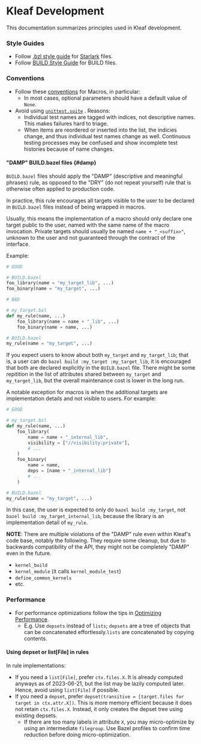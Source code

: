 # Kleaf Development

This documentation summarizes principles used in Kleaf development.

### Style Guides

* Follow [.bzl style guide](https://bazel.build/rules/bzl-style) for
  [Starlark](https://bazel.build/rules/language) files.
* Follow [BUILD Style Guide](https://bazel.build/build/style-guide) for BUILD
  files.

### Conventions

* Follow these [conventions](https://bazel.build/extending/macros#conventions)
  for Macros, in particular:
  * In most cases, optional parameters should have a default value of `None`.
* Avoid using
  [`unittest.suite`](https://github.com/bazelbuild/bazel-skylib/blob/main/docs/unittest_doc.md#unittestsuite)
  . Reasons:
  * Individual test names are tagged with indices, not descriptive names. This
    makes failures hard to triage.
  * When items are reordered or inserted into the list, the indicies change,
    and thus individual test names change as well. Continuous testing processes
    may be confused and show incomplete test histories because of name changes.

#### "DAMP" BUILD.bazel files {#damp}

`BUILD.bazel` files should apply the "DAMP" (descriptive and meaningful
phrases) rule, as opposed to the "DRY" (do not repeat yourself) rule that is
otherwise often applied to production code.

In practice, this rule encourages all targets visible to the user to be
declared in `BUILD.bazel` files instead of being wrapped in macros.

Usually, this means the implementation of a macro should only declare one
target public to the user, named with the same name of the macro
invocation. Private targets should usually be named `name + "_<suffix>"`,
unknown to the user and not guaranteed through the contract of the interface.

Example:

```py
# GOOD

# BUILD.bazel
foo_library(name = "my_target_lib", ...)
foo_binary(name = "my_target", ...)
```

```py
# BAD

# my_target.bzl
def my_rule(name, ...)
    foo_library(name = name + "_lib", ...)
    foo_binary(name = name, ...)

# BUILD.bazel
my_rule(name = "my_target", ...)
```

If you expect users to know about both `my_target` and `my_target_lib`; that
is, a user can do `bazel build :my_target :my_target_lib`, it is
encouraged that both are declared explicitly in the `BUILD.bazel` file. There
might be some repitition in the list of attributes shared between `my_target`
and `my_target_lib`, but the overall maintenance cost is lower in the long run.

A notable exception for macros is when the additional targets are implementation
details and not visible to users. For example:

```py
# GOOD

# my_target.bzl
def my_rule(name, ...)
    foo_library(
        name = name + "_internal_lib",
        visibility = ["//visibility:private"],
        # ...
    )
    foo_binary(
        name = name,
        deps = [name + "_internal_lib"]
        # ...
    )

# BUILD.bazel
my_rule(name = "my_target", ...)
```

In this case, the user is expected to only do `bazel build :my_target`,
not `bazel build :my_target_internal_lib`, because the library is an
implementation detail of `my_rule`.

**NOTE**: There are multiple violations of the "DAMP" rule even within
Kleaf's code base, notably the following. They require some cleanup, but
due to backwards compatibility of the API, they might not be completely
"DAMP" even in the future.

- `kernel_build`
- `kernel_module` (it calls `kernel_module_test`)
- `define_common_kernels`
- etc.

### Performance

* For performance optimizations follow the tips in
  [Optimizing Performance](https://bazel.build/rules/performance).
  * E.g. Use `depsets` instead of `lists`; `depsets` are a tree of objects that
  can be concatenated effortlessly.`lists` are concatenated by copying contents.

#### Using depset or list\[File\] in rules

In rule implementations:

- If you need a `list[File]`, prefer `ctx.files.X`. It is already computed
  anyways as of 2023-06-21, but the list may be lazily computed later. Hence,
  avoid using `list[File]` if possible.
- If you need a `depset`, prefer
  `depset(transitive = [target.files for target in ctx.attr.X])`. This is more
  memory efficient because it does not retain `ctx.files.X`. Instead, it only
  creates the depset tree using existing depsets.
  - If there are too many labels in attribute `X`, you may micro-optimize by
    using an intermediate `filegroup`. Use Bazel profiles to confirm time
    reduction before doing micro-optimization.

